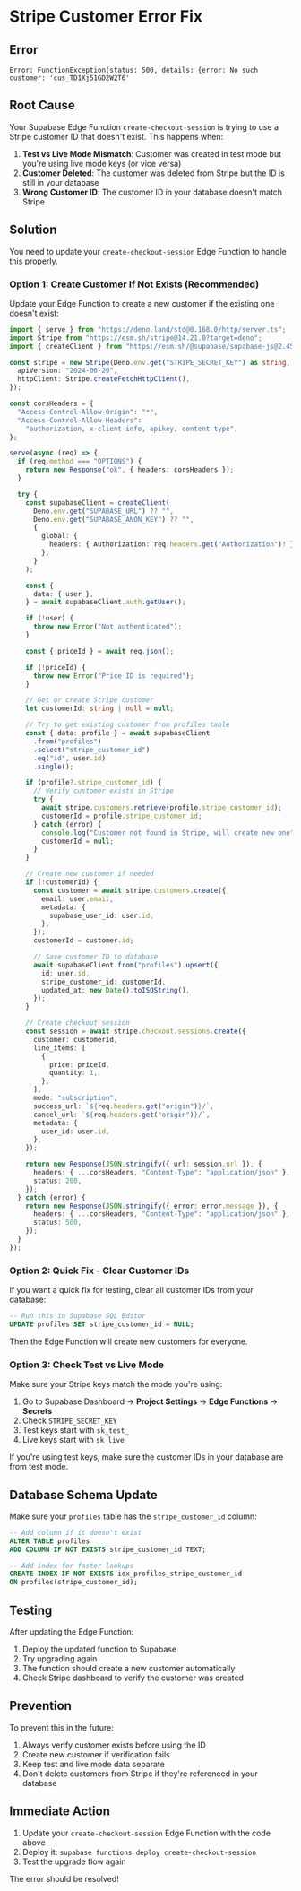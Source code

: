 # Stripe Customer Error Fix

## Error

```
Error: FunctionException(status: 500, details: {error: No such customer: 'cus_TD1Xj51GD2W2T6'
```

## Root Cause

Your Supabase Edge Function `create-checkout-session` is trying to use a Stripe customer ID that doesn't exist. This happens when:

1. **Test vs Live Mode Mismatch**: Customer was created in test mode but you're using live mode keys (or vice versa)
2. **Customer Deleted**: The customer was deleted from Stripe but the ID is still in your database
3. **Wrong Customer ID**: The customer ID in your database doesn't match Stripe

## Solution

You need to update your `create-checkout-session` Edge Function to handle this properly.

### Option 1: Create Customer If Not Exists (Recommended)

Update your Edge Function to create a new customer if the existing one doesn't exist:

```typescript
import { serve } from "https://deno.land/std@0.168.0/http/server.ts";
import Stripe from "https://esm.sh/stripe@14.21.0?target=deno";
import { createClient } from "https://esm.sh/@supabase/supabase-js@2.45.0";

const stripe = new Stripe(Deno.env.get("STRIPE_SECRET_KEY") as string, {
  apiVersion: "2024-06-20",
  httpClient: Stripe.createFetchHttpClient(),
});

const corsHeaders = {
  "Access-Control-Allow-Origin": "*",
  "Access-Control-Allow-Headers":
    "authorization, x-client-info, apikey, content-type",
};

serve(async (req) => {
  if (req.method === "OPTIONS") {
    return new Response("ok", { headers: corsHeaders });
  }

  try {
    const supabaseClient = createClient(
      Deno.env.get("SUPABASE_URL") ?? "",
      Deno.env.get("SUPABASE_ANON_KEY") ?? "",
      {
        global: {
          headers: { Authorization: req.headers.get("Authorization")! },
        },
      }
    );

    const {
      data: { user },
    } = await supabaseClient.auth.getUser();

    if (!user) {
      throw new Error("Not authenticated");
    }

    const { priceId } = await req.json();

    if (!priceId) {
      throw new Error("Price ID is required");
    }

    // Get or create Stripe customer
    let customerId: string | null = null;

    // Try to get existing customer from profiles table
    const { data: profile } = await supabaseClient
      .from("profiles")
      .select("stripe_customer_id")
      .eq("id", user.id)
      .single();

    if (profile?.stripe_customer_id) {
      // Verify customer exists in Stripe
      try {
        await stripe.customers.retrieve(profile.stripe_customer_id);
        customerId = profile.stripe_customer_id;
      } catch (error) {
        console.log("Customer not found in Stripe, will create new one");
        customerId = null;
      }
    }

    // Create new customer if needed
    if (!customerId) {
      const customer = await stripe.customers.create({
        email: user.email,
        metadata: {
          supabase_user_id: user.id,
        },
      });
      customerId = customer.id;

      // Save customer ID to database
      await supabaseClient.from("profiles").upsert({
        id: user.id,
        stripe_customer_id: customerId,
        updated_at: new Date().toISOString(),
      });
    }

    // Create checkout session
    const session = await stripe.checkout.sessions.create({
      customer: customerId,
      line_items: [
        {
          price: priceId,
          quantity: 1,
        },
      ],
      mode: "subscription",
      success_url: `${req.headers.get("origin")}/`,
      cancel_url: `${req.headers.get("origin")}/`,
      metadata: {
        user_id: user.id,
      },
    });

    return new Response(JSON.stringify({ url: session.url }), {
      headers: { ...corsHeaders, "Content-Type": "application/json" },
      status: 200,
    });
  } catch (error) {
    return new Response(JSON.stringify({ error: error.message }), {
      headers: { ...corsHeaders, "Content-Type": "application/json" },
      status: 500,
    });
  }
});
```

### Option 2: Quick Fix - Clear Customer IDs

If you want a quick fix for testing, clear all customer IDs from your database:

```sql
-- Run this in Supabase SQL Editor
UPDATE profiles SET stripe_customer_id = NULL;
```

Then the Edge Function will create new customers for everyone.

### Option 3: Check Test vs Live Mode

Make sure your Stripe keys match the mode you're using:

1. Go to Supabase Dashboard → **Project Settings** → **Edge Functions** → **Secrets**
2. Check `STRIPE_SECRET_KEY`
3. Test keys start with `sk_test_`
4. Live keys start with `sk_live_`

If you're using test keys, make sure the customer IDs in your database are from test mode.

## Database Schema Update

Make sure your `profiles` table has the `stripe_customer_id` column:

```sql
-- Add column if it doesn't exist
ALTER TABLE profiles
ADD COLUMN IF NOT EXISTS stripe_customer_id TEXT;

-- Add index for faster lookups
CREATE INDEX IF NOT EXISTS idx_profiles_stripe_customer_id
ON profiles(stripe_customer_id);
```

## Testing

After updating the Edge Function:

1. Deploy the updated function to Supabase
2. Try upgrading again
3. The function should create a new customer automatically
4. Check Stripe dashboard to verify the customer was created

## Prevention

To prevent this in the future:

1. Always verify customer exists before using the ID
2. Create new customer if verification fails
3. Keep test and live mode data separate
4. Don't delete customers from Stripe if they're referenced in your database

## Immediate Action

1. Update your `create-checkout-session` Edge Function with the code above
2. Deploy it: `supabase functions deploy create-checkout-session`
3. Test the upgrade flow again

The error should be resolved!
